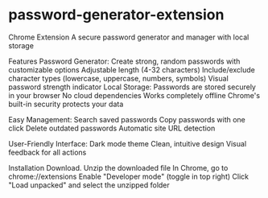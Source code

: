 # password-generator-extension
Chrome Extension
A secure password generator and manager with local storage

Features
Password Generator: Create strong, random passwords with customizable options
Adjustable length (4-32 characters)
Include/exclude character types (lowercase, uppercase, numbers, symbols)
Visual password strength indicator
Local Storage: Passwords are stored securely in your browser
No cloud dependencies
Works completely offline
Chrome's built-in security protects your data

Easy Management:
Search saved passwords
Copy passwords with one click
Delete outdated passwords
Automatic site URL detection

User-Friendly Interface:
Dark mode theme
Clean, intuitive design
Visual feedback for all actions

Installation
Download.
Unzip the downloaded file
In Chrome, go to chrome://extensions
Enable "Developer mode" (toggle in top right)
Click "Load unpacked" and select the unzipped folder
